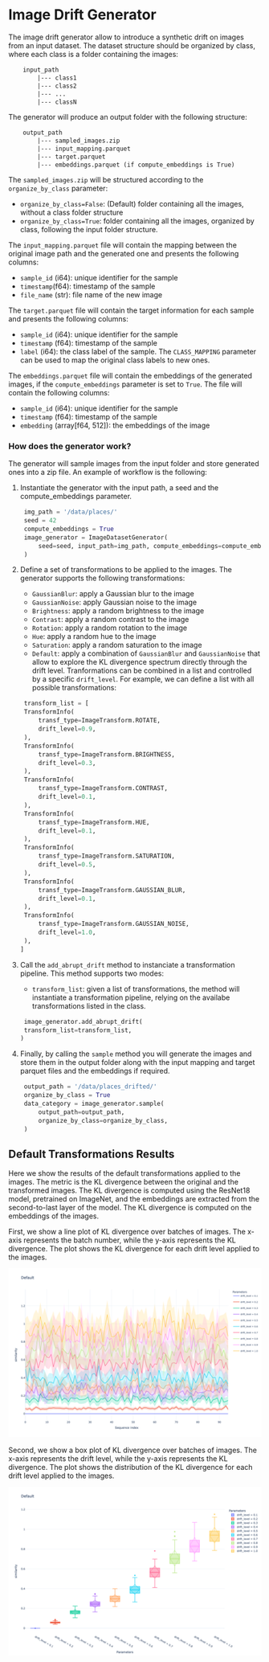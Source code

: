 # Image Drift Generator

The image drift generator allow to introduce a synthetic drift on images from an input dataset. The dataset structure should be organized by class, where each class is a folder containing the images:

```
    input_path
        |--- class1
        |--- class2
        |--- ...
        |--- classN
```

The generator will produce an output folder with the following structure:

```
    output_path
        |--- sampled_images.zip
        |--- input_mapping.parquet
        |--- target.parquet
        |--- embeddings.parquet (if compute_embeddings is True)
```

The `sampled_images.zip` will be structured according to the `organize_by_class` parameter:

- `organize_by_class=False`: (Default) folder containing all the images, without a class folder structure
- `organize_by_class=True`: folder containing all the images, organized by class, following the input folder structure.

The `input_mapping.parquet` file will contain the mapping between the original image path and the generated one and presents the following columns:

- `sample_id` (i64): unique identifier for the sample
- `timestamp`(f64): timestamp of the sample
- `file_name` (str): file name of the new image

The `target.parquet` file will contain the target information for each sample and presents the following columns:

- `sample_id` (i64): unique identifier for the sample
- `timestamp` (f64): timestamp of the sample
- `label` (i64): the class label of the sample. The `CLASS_MAPPING` parameter can be used to map the original class labels to new ones.

The `embeddings.parquet` file will contain the embeddings of the generated images, if the `compute_embeddings` parameter is set to `True`. The file will contain the following columns:

- `sample_id` (i64): unique identifier for the sample
- `timestamp` (f64): timestamp of the sample
- `embedding` (array[f64, 512]): the embeddings of the image

### How does the generator work?

The generator will sample images from the input folder and store generated ones into a zip file. An example of workflow is the following:

1. Instantiate the generator with the input path, a seed and the compute_embeddings parameter.
   ```py
    img_path = '/data/places/'
    seed = 42
    compute_embeddings = True
    image_generator = ImageDatasetGenerator(
        seed=seed, input_path=img_path, compute_embeddings=compute_embeddings
    )
   ```
2. Define a set of transformations to be applied to the images. The generator supports the following transformations:
   - `GaussianBlur`: apply a Gaussian blur to the image
   - `GaussianNoise`: apply Gaussian noise to the image
   - `Brightness`: apply a random brightness to the image
   - `Contrast`: apply a random contrast to the image
   - `Rotation`: apply a random rotation to the image
   - `Hue`: apply a random hue to the image
   - `Saturation`: apply a random saturation to the image
   - `Default`: apply a combination of `GaussianBlur` and `GaussianNoise` that allow to explore the KL divergence spectrum directly through the drift level.
     Tranformations can be combined in a list and controlled by a specific `drift_level`. For example, we can define a list with all possible transformations:
   ```py
    transform_list = [
    TransformInfo(
        transf_type=ImageTransform.ROTATE,
        drift_level=0.9,
    ),
    TransformInfo(
        transf_type=ImageTransform.BRIGHTNESS,
        drift_level=0.3,
    ),
    TransformInfo(
        transf_type=ImageTransform.CONTRAST,
        drift_level=0.1,
    ),
    TransformInfo(
        transf_type=ImageTransform.HUE,
        drift_level=0.1,
    ),
    TransformInfo(
        transf_type=ImageTransform.SATURATION,
        drift_level=0.5,
    ),
    TransformInfo(
        transf_type=ImageTransform.GAUSSIAN_BLUR,
        drift_level=0.1,
    ),
    TransformInfo(
        transf_type=ImageTransform.GAUSSIAN_NOISE,
        drift_level=1.0,
    ),
   ]
   ```
3. Call the `add_abrupt_drift` method to instanciate a transformation pipeline. This method supports two modes:

   - `transform_list`: given a list of transformations, the method will instantiate a transformation pipeline, relying on the availabe transformations listed in the class.

   ```python
    image_generator.add_abrupt_drift(
    transform_list=transform_list,
   )
   ```

4. Finally, by calling the `sample` method you will generate the images and store them in the output folder along with the input mapping and target parquet files and the embeddings if required.

   ```python
    output_path = '/data/places_drifted/'
    organize_by_class = True
    data_category = image_generator.sample(
        output_path=output_path,
        organize_by_class=organize_by_class,
    )
   ```

## Default Transformations Results

Here we show the results of the default transformations applied to the images. The metric is the KL divergence between the original and the transformed images. The KL divergence is computed using the ResNet18 model, pretrained on ImageNet, and the embeddings are extracted from the second-to-last layer of the model. The KL divergence is computed on the embeddings of the images.

First, we show a line plot of KL divergence over batches of images. The x-axis represents the batch number, while the y-axis represents the KL divergence. The plot shows the KL divergence for each drift level applied to the images.

![Line-Plot](./images/line_plot.png)

Second, we show a box plot of KL divergence over batches of images. The x-axis represents the drift level, while the y-axis represents the KL divergence. The plot shows the distribution of the KL divergence for each drift level applied to the images.

![Box-Plot](./images/box_plot.png)
